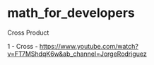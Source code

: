 # math_for_developers


Cross Product

1 - Cross - https://www.youtube.com/watch?v=FT7MShdqK6w&ab_channel=JorgeRodriguez